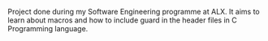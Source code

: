 Project done during my Software Engineering programme at ALX. It aims to learn about macros and how to include guard in the header files in C Programming language.

